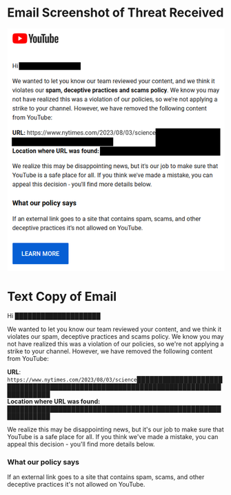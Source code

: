 # Email Screenshot of Threat Received

![YouTube threatened me.](./YouTube-threat.png)

# Text Copy of Email

Hi ████████████████████

We wanted to let you know our team reviewed your content, and we think it violates our spam, deceptive practices and scams policy. We know you may not have realized this was a violation of our policies, so we're not applying a strike to your channel. However, we have removed the following content from YouTube:

**URL**: `https://www.nytimes.com/2023/08/03/science`████████████████████████████████████████████████████████████████████████████████  
**Location where URL was found:** ████████████████████████████████████████████████████████████

We realize this may be disappointing news, but it's our job to make sure that YouTube is a safe place for all. If you think we've made a mistake, you can appeal this decision - you'll find more details below.

### What our policy says

If an external link goes to a site that contains spam, scams, and other deceptive practices it's not allowed on YouTube.
